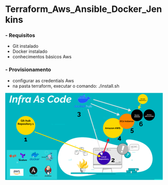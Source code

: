 # Terraform_Aws_Ansible_Docker_Jenkins

### - Requisitos

- Git instalado
- Docker instalado
- conhecimentos básicos Aws

### - Provisionamento

- configurar as credentials Aws
- na pasta terraform, executar o comando: ./install.sh



![](infra_as_code_v5.png)
